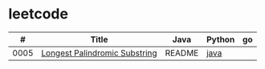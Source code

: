 # leetcode
| # | Title | Java | Python | go |
| ---- | ---- | ---- | ---- | ---- |
| 0005 | [Longest Palindromic Substring](https://leetcode.com/problems/longest-palindromic-substring/) | README | [java](https://github.com/Christmas-Wong/leetcode/blob/master/solutions/0005-Longest-Palindromic-Substring/0005.java) | | |

